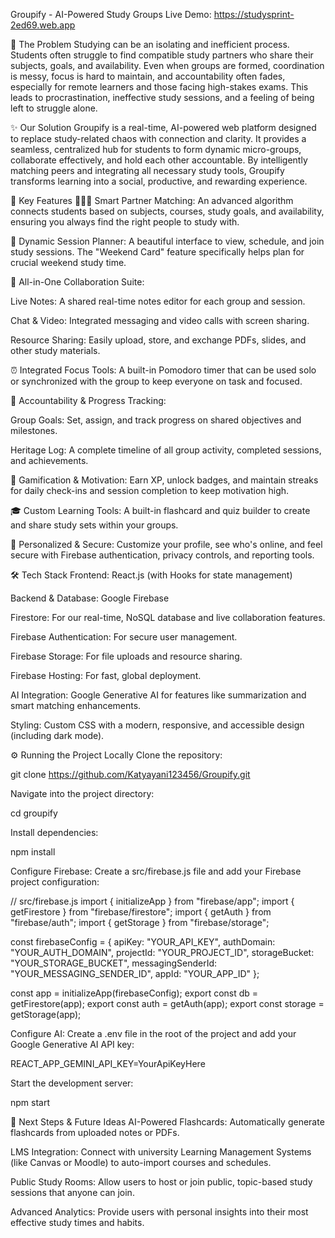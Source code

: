 Groupify - AI-Powered Study Groups
Live Demo: https://studysprint-2ed69.web.app

🚀 The Problem
Studying can be an isolating and inefficient process. Students often struggle to find compatible study partners who share their subjects, goals, and availability. Even when groups are formed, coordination is messy, focus is hard to maintain, and accountability often fades, especially for remote learners and those facing high-stakes exams. This leads to procrastination, ineffective study sessions, and a feeling of being left to struggle alone.

✨ Our Solution
Groupify is a real-time, AI-powered web platform designed to replace study-related chaos with connection and clarity. It provides a seamless, centralized hub for students to form dynamic micro-groups, collaborate effectively, and hold each other accountable. By intelligently matching peers and integrating all necessary study tools, Groupify transforms learning into a social, productive, and rewarding experience.

🔑 Key Features
🧑‍🤝‍🧑 Smart Partner Matching: An advanced algorithm connects students based on subjects, courses, study goals, and availability, ensuring you always find the right people to study with.

📅 Dynamic Session Planner: A beautiful interface to view, schedule, and join study sessions. The "Weekend Card" feature specifically helps plan for crucial weekend study time.

📝 All-in-One Collaboration Suite:

Live Notes: A shared real-time notes editor for each group and session.

Chat & Video: Integrated messaging and video calls with screen sharing.

Resource Sharing: Easily upload, store, and exchange PDFs, slides, and other study materials.

⏰ Integrated Focus Tools: A built-in Pomodoro timer that can be used solo or synchronized with the group to keep everyone on task and focused.

🎯 Accountability & Progress Tracking:

Group Goals: Set, assign, and track progress on shared objectives and milestones.

Heritage Log: A complete timeline of all group activity, completed sessions, and achievements.

🚦 Gamification & Motivation: Earn XP, unlock badges, and maintain streaks for daily check-ins and session completion to keep motivation high.

🎓 Custom Learning Tools: A built-in flashcard and quiz builder to create and share study sets within your groups.

👤 Personalized & Secure: Customize your profile, see who's online, and feel secure with Firebase authentication, privacy controls, and reporting tools.

🛠️ Tech Stack
Frontend: React.js (with Hooks for state management)

Backend & Database: Google Firebase

Firestore: For our real-time, NoSQL database and live collaboration features.

Firebase Authentication: For secure user management.

Firebase Storage: For file uploads and resource sharing.

Firebase Hosting: For fast, global deployment.

AI Integration: Google Generative AI for features like summarization and smart matching enhancements.

Styling: Custom CSS with a modern, responsive, and accessible design (including dark mode).

⚙️ Running the Project Locally
Clone the repository:

git clone https://github.com/Katyayani123456/Groupify.git

Navigate into the project directory:

cd groupify

Install dependencies:

npm install

Configure Firebase: Create a src/firebase.js file and add your Firebase project configuration:

// src/firebase.js
import { initializeApp } from "firebase/app";
import { getFirestore } from "firebase/firestore";
import { getAuth } from "firebase/auth";
import { getStorage } from "firebase/storage";

const firebaseConfig = {
  apiKey: "YOUR_API_KEY",
  authDomain: "YOUR_AUTH_DOMAIN",
  projectId: "YOUR_PROJECT_ID",
  storageBucket: "YOUR_STORAGE_BUCKET",
  messagingSenderId: "YOUR_MESSAGING_SENDER_ID",
  appId: "YOUR_APP_ID"
};

const app = initializeApp(firebaseConfig);
export const db = getFirestore(app);
export const auth = getAuth(app);
export const storage = getStorage(app);

Configure AI: Create a .env file in the root of the project and add your Google Generative AI API key:

REACT_APP_GEMINI_API_KEY=YourApiKeyHere

Start the development server:

npm start

🚀 Next Steps & Future Ideas
AI-Powered Flashcards: Automatically generate flashcards from uploaded notes or PDFs.

LMS Integration: Connect with university Learning Management Systems (like Canvas or Moodle) to auto-import courses and schedules.

Public Study Rooms: Allow users to host or join public, topic-based study sessions that anyone can join.

Advanced Analytics: Provide users with personal insights into their most effective study times and habits.